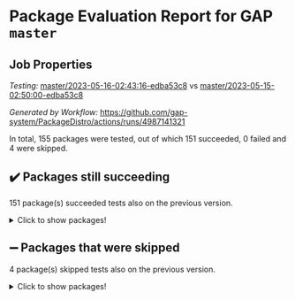 # Package Evaluation Report for GAP `master`

## Job Properties

*Testing:* [master/2023-05-16-02:43:16-edba53c8](https://github.com/gap-system/PackageDistro/blob/data/reports/master/2023-05-16-02:43:16-edba53c8) vs [master/2023-05-15-02:50:00-edba53c8](https://github.com/gap-system/PackageDistro/blob/data/reports/master/2023-05-15-02:50:00-edba53c8)

*Generated by Workflow:* https://github.com/gap-system/PackageDistro/actions/runs/4987141321

In total, 155 packages were tested, out of which 151 succeeded, 0 failed and 4 were skipped.

## :heavy_check_mark: Packages still succeeding

151 package(s) succeeded tests also on the previous version.
<details><summary>Click to show packages!</summary>

- 4ti2interface 2023.02-04 [(success)](https://github.com/gap-system/PackageDistro/actions/runs/4987141321/jobs/8928765886)
- ace 5.6.2 [(success)](https://github.com/gap-system/PackageDistro/actions/runs/4987141321/jobs/8928766002)
- aclib 1.3.2 [(success)](https://github.com/gap-system/PackageDistro/actions/runs/4987141321/jobs/8928766127)
- agt 0.3.1 [(success)](https://github.com/gap-system/PackageDistro/actions/runs/4987141321/jobs/8928766228)
- alnuth 3.2.1 [(success)](https://github.com/gap-system/PackageDistro/actions/runs/4987141321/jobs/8928766333)
- anupq 3.3.0 [(success)](https://github.com/gap-system/PackageDistro/actions/runs/4987141321/jobs/8928766443)
- atlasrep 2.1.6 [(success)](https://github.com/gap-system/PackageDistro/actions/runs/4987141321/jobs/8928766575)
- autodoc 2022.10.20 [(success)](https://github.com/gap-system/PackageDistro/actions/runs/4987141321/jobs/8928766673)
- automata 1.15 [(success)](https://github.com/gap-system/PackageDistro/actions/runs/4987141321/jobs/8928766787)
- automgrp 1.3.2 [(success)](https://github.com/gap-system/PackageDistro/actions/runs/4987141321/jobs/8928766889)
- autpgrp 1.11 [(success)](https://github.com/gap-system/PackageDistro/actions/runs/4987141321/jobs/8928766995)
- cap 2023.05-04 [(success)](https://github.com/gap-system/PackageDistro/actions/runs/4987141321/jobs/8928767089)
- caratinterface 2.3.5 [(success)](https://github.com/gap-system/PackageDistro/actions/runs/4987141321/jobs/8928767195)
- cddinterface 2022.11.01 [(success)](https://github.com/gap-system/PackageDistro/actions/runs/4987141321/jobs/8928767286)
- circle 1.6.6 [(success)](https://github.com/gap-system/PackageDistro/actions/runs/4987141321/jobs/8928767374)
- classicpres 1.22 [(success)](https://github.com/gap-system/PackageDistro/actions/runs/4987141321/jobs/8928767484)
- cohomolo 1.6.11 [(success)](https://github.com/gap-system/PackageDistro/actions/runs/4987141321/jobs/8928767578)
- congruence 1.2.5 [(success)](https://github.com/gap-system/PackageDistro/actions/runs/4987141321/jobs/8928767673)
- corelg 1.56 [(success)](https://github.com/gap-system/PackageDistro/actions/runs/4987141321/jobs/8928767775)
- crime 1.6 [(success)](https://github.com/gap-system/PackageDistro/actions/runs/4987141321/jobs/8928767881)
- crisp 1.4.6 [(success)](https://github.com/gap-system/PackageDistro/actions/runs/4987141321/jobs/8928767978)
- crypting 0.10.4 [(success)](https://github.com/gap-system/PackageDistro/actions/runs/4987141321/jobs/8928768092)
- cryst 4.1.26 [(success)](https://github.com/gap-system/PackageDistro/actions/runs/4987141321/jobs/8928768173)
- crystcat 1.1.10 [(success)](https://github.com/gap-system/PackageDistro/actions/runs/4987141321/jobs/8928768257)
- ctbllib 1.3.5 [(success)](https://github.com/gap-system/PackageDistro/actions/runs/4987141321/jobs/8928768347)
- cubefree 1.19 [(success)](https://github.com/gap-system/PackageDistro/actions/runs/4987141321/jobs/8928768447)
- curlinterface 2.3.1 [(success)](https://github.com/gap-system/PackageDistro/actions/runs/4987141321/jobs/8928768551)
- cvec 2.8.1 [(success)](https://github.com/gap-system/PackageDistro/actions/runs/4987141321/jobs/8928768650)
- datastructures 0.3.0 [(success)](https://github.com/gap-system/PackageDistro/actions/runs/4987141321/jobs/8928768726)
- deepthought 1.0.6 [(success)](https://github.com/gap-system/PackageDistro/actions/runs/4987141321/jobs/8928768823)
- design 1.8 [(success)](https://github.com/gap-system/PackageDistro/actions/runs/4987141321/jobs/8928768926)
- difsets 2.3.1 [(success)](https://github.com/gap-system/PackageDistro/actions/runs/4987141321/jobs/8928769027)
- digraphs 1.6.2 [(success)](https://github.com/gap-system/PackageDistro/actions/runs/4987141321/jobs/8928769127)
- edim 1.3.7 [(success)](https://github.com/gap-system/PackageDistro/actions/runs/4987141321/jobs/8928769206)
- example 4.3.4 [(success)](https://github.com/gap-system/PackageDistro/actions/runs/4987141321/jobs/8928769297)
- examplesforhomalg 2023.02-04 [(success)](https://github.com/gap-system/PackageDistro/actions/runs/4987141321/jobs/8928769395)
- factint 1.6.3 [(success)](https://github.com/gap-system/PackageDistro/actions/runs/4987141321/jobs/8928769499)
- ferret 1.0.9 [(success)](https://github.com/gap-system/PackageDistro/actions/runs/4987141321/jobs/8928769606)
- fga 1.5.0 [(success)](https://github.com/gap-system/PackageDistro/actions/runs/4987141321/jobs/8928769714)
- fining 1.5.5 [(success)](https://github.com/gap-system/PackageDistro/actions/runs/4987141321/jobs/8928769797)
- float 1.0.3 [(success)](https://github.com/gap-system/PackageDistro/actions/runs/4987141321/jobs/8928769884)
- format 1.4.3 [(success)](https://github.com/gap-system/PackageDistro/actions/runs/4987141321/jobs/8928769965)
- forms 1.2.9 [(success)](https://github.com/gap-system/PackageDistro/actions/runs/4987141321/jobs/8928770047)
- fplsa 1.2.6 [(success)](https://github.com/gap-system/PackageDistro/actions/runs/4987141321/jobs/8928770144)
- fr 2.4.12 [(success)](https://github.com/gap-system/PackageDistro/actions/runs/4987141321/jobs/8928770237)
- francy 2.0.3 [(success)](https://github.com/gap-system/PackageDistro/actions/runs/4987141321/jobs/8928770342)
- fwtree 1.3 [(success)](https://github.com/gap-system/PackageDistro/actions/runs/4987141321/jobs/8928770438)
- gapdoc 1.6.6 [(success)](https://github.com/gap-system/PackageDistro/actions/runs/4987141321/jobs/8928770517)
- gauss 2023.02-04 [(success)](https://github.com/gap-system/PackageDistro/actions/runs/4987141321/jobs/8928770607)
- gaussforhomalg 2023.02-04 [(success)](https://github.com/gap-system/PackageDistro/actions/runs/4987141321/jobs/8928770696)
- gbnp 1.0.5 [(success)](https://github.com/gap-system/PackageDistro/actions/runs/4987141321/jobs/8928770789)
- generalizedmorphismsforcap 2023.03-01 [(success)](https://github.com/gap-system/PackageDistro/actions/runs/4987141321/jobs/8928770887)
- genss 1.6.8 [(success)](https://github.com/gap-system/PackageDistro/actions/runs/4987141321/jobs/8928770976)
- gradedmodules 2023.02-04 [(success)](https://github.com/gap-system/PackageDistro/actions/runs/4987141321/jobs/8928771095)
- gradedringforhomalg 2023.02-04 [(success)](https://github.com/gap-system/PackageDistro/actions/runs/4987141321/jobs/8928771198)
- grape 4.9.0 [(success)](https://github.com/gap-system/PackageDistro/actions/runs/4987141321/jobs/8928771281)
- groupoids 1.73 [(success)](https://github.com/gap-system/PackageDistro/actions/runs/4987141321/jobs/8928771367)
- grpconst 2.6.4 [(success)](https://github.com/gap-system/PackageDistro/actions/runs/4987141321/jobs/8928771471)
- guarana 0.96.3 [(success)](https://github.com/gap-system/PackageDistro/actions/runs/4987141321/jobs/8928771553)
- guava 3.18 [(success)](https://github.com/gap-system/PackageDistro/actions/runs/4987141321/jobs/8928771643)
- hap 1.55 [(success)](https://github.com/gap-system/PackageDistro/actions/runs/4987141321/jobs/8928771760)
- hapcryst 0.1.15 [(success)](https://github.com/gap-system/PackageDistro/actions/runs/4987141321/jobs/8928771860)
- hecke 1.5.3 [(success)](https://github.com/gap-system/PackageDistro/actions/runs/4987141321/jobs/8928771975)
- help 3.5 [(success)](https://github.com/gap-system/PackageDistro/actions/runs/4987141321/jobs/8928772073)
- homalg 2023.02-05 [(success)](https://github.com/gap-system/PackageDistro/actions/runs/4987141321/jobs/8928772165)
- homalgtocas 2023.02-04 [(success)](https://github.com/gap-system/PackageDistro/actions/runs/4987141321/jobs/8928772269)
- idrel 2.45 [(success)](https://github.com/gap-system/PackageDistro/actions/runs/4987141321/jobs/8928772379)
- images 1.3.1 [(success)](https://github.com/gap-system/PackageDistro/actions/runs/4987141321/jobs/8928772493)
- intpic 0.3.0 [(success)](https://github.com/gap-system/PackageDistro/actions/runs/4987141321/jobs/8928772590)
- io 4.8.1 [(success)](https://github.com/gap-system/PackageDistro/actions/runs/4987141321/jobs/8928772705)
- io_forhomalg 2023.02-04 [(success)](https://github.com/gap-system/PackageDistro/actions/runs/4987141321/jobs/8928772806)
- irredsol 1.4.4 [(success)](https://github.com/gap-system/PackageDistro/actions/runs/4987141321/jobs/8928772918)
- json 2.1.1 [(success)](https://github.com/gap-system/PackageDistro/actions/runs/4987141321/jobs/8928773044)
- jupyterkernel 1.5.0 [(success)](https://github.com/gap-system/PackageDistro/actions/runs/4987141321/jobs/8928773131)
- jupyterviz 1.5.6 [(success)](https://github.com/gap-system/PackageDistro/actions/runs/4987141321/jobs/8928773238)
- kan 1.35 [(success)](https://github.com/gap-system/PackageDistro/actions/runs/4987141321/jobs/8928773354)
- kbmag 1.5.11 [(success)](https://github.com/gap-system/PackageDistro/actions/runs/4987141321/jobs/8928773456)
- laguna 3.9.6 [(success)](https://github.com/gap-system/PackageDistro/actions/runs/4987141321/jobs/8928773565)
- liealgdb 2.2.1 [(success)](https://github.com/gap-system/PackageDistro/actions/runs/4987141321/jobs/8928773667)
- liepring 2.8 [(success)](https://github.com/gap-system/PackageDistro/actions/runs/4987141321/jobs/8928773804)
- liering 2.4.2 [(success)](https://github.com/gap-system/PackageDistro/actions/runs/4987141321/jobs/8928773915)
- linearalgebraforcap 2023.05-02 [(success)](https://github.com/gap-system/PackageDistro/actions/runs/4987141321/jobs/8928774035)
- localizeringforhomalg 2023.02-04 [(success)](https://github.com/gap-system/PackageDistro/actions/runs/4987141321/jobs/8928774161)
- loops 3.4.3 [(success)](https://github.com/gap-system/PackageDistro/actions/runs/4987141321/jobs/8928774275)
- lpres 1.0.3 [(success)](https://github.com/gap-system/PackageDistro/actions/runs/4987141321/jobs/8928774416)
- majoranaalgebras 1.5.1 [(success)](https://github.com/gap-system/PackageDistro/actions/runs/4987141321/jobs/8928774536)
- mapclass 1.4.6 [(success)](https://github.com/gap-system/PackageDistro/actions/runs/4987141321/jobs/8928774634)
- matgrp 0.70 [(success)](https://github.com/gap-system/PackageDistro/actions/runs/4987141321/jobs/8928774745)
- matricesforhomalg 2023.02-04 [(success)](https://github.com/gap-system/PackageDistro/actions/runs/4987141321/jobs/8928774873)
- modisom 2.5.4 [(success)](https://github.com/gap-system/PackageDistro/actions/runs/4987141321/jobs/8928774982)
- modulepresentationsforcap 2023.05-01 [(success)](https://github.com/gap-system/PackageDistro/actions/runs/4987141321/jobs/8928775088)
- modules 2023.02-04 [(success)](https://github.com/gap-system/PackageDistro/actions/runs/4987141321/jobs/8928775195)
- monoidalcategories 2023.04-01 [(success)](https://github.com/gap-system/PackageDistro/actions/runs/4987141321/jobs/8928775286)
- nconvex 2022.09-01 [(success)](https://github.com/gap-system/PackageDistro/actions/runs/4987141321/jobs/8928775389)
- nilmat 1.4.2 [(success)](https://github.com/gap-system/PackageDistro/actions/runs/4987141321/jobs/8928775500)
- nock 1.5 [(success)](https://github.com/gap-system/PackageDistro/actions/runs/4987141321/jobs/8928775596)
- normalizinterface 1.3.5 [(success)](https://github.com/gap-system/PackageDistro/actions/runs/4987141321/jobs/8928775677)
- nq 2.5.10 [(success)](https://github.com/gap-system/PackageDistro/actions/runs/4987141321/jobs/8928775755)
- numericalsgps 1.3.1 [(success)](https://github.com/gap-system/PackageDistro/actions/runs/4987141321/jobs/8928775863)
- openmath 11.5.3 [(success)](https://github.com/gap-system/PackageDistro/actions/runs/4987141321/jobs/8928775956)
- orb 4.9.0 [(success)](https://github.com/gap-system/PackageDistro/actions/runs/4987141321/jobs/8928776063)
- packagemanager 1.4.1 [(success)](https://github.com/gap-system/PackageDistro/actions/runs/4987141321/jobs/8928776153)
- patternclass 2.4.3 [(success)](https://github.com/gap-system/PackageDistro/actions/runs/4987141321/jobs/8928776239)
- permut 2.0.4 [(success)](https://github.com/gap-system/PackageDistro/actions/runs/4987141321/jobs/8928776330)
- polenta 1.3.10 [(success)](https://github.com/gap-system/PackageDistro/actions/runs/4987141321/jobs/8928776429)
- polymaking 0.8.6 [(success)](https://github.com/gap-system/PackageDistro/actions/runs/4987141321/jobs/8928776548)
- primgrp 3.4.4 [(success)](https://github.com/gap-system/PackageDistro/actions/runs/4987141321/jobs/8928776654)
- profiling 2.5.2 [(success)](https://github.com/gap-system/PackageDistro/actions/runs/4987141321/jobs/8928776775)
- qpa 1.34 [(success)](https://github.com/gap-system/PackageDistro/actions/runs/4987141321/jobs/8928776891)
- quagroup 1.8.3 [(success)](https://github.com/gap-system/PackageDistro/actions/runs/4987141321/jobs/8928777003)
- radiroot 2.9 [(success)](https://github.com/gap-system/PackageDistro/actions/runs/4987141321/jobs/8928777137)
- rcwa 4.7.1 [(success)](https://github.com/gap-system/PackageDistro/actions/runs/4987141321/jobs/8928777262)
- rds 1.8 [(success)](https://github.com/gap-system/PackageDistro/actions/runs/4987141321/jobs/8928777391)
- recog 1.4.2 [(success)](https://github.com/gap-system/PackageDistro/actions/runs/4987141321/jobs/8928777495)
- repndecomp 1.3.0 [(success)](https://github.com/gap-system/PackageDistro/actions/runs/4987141321/jobs/8928777607)
- repsn 3.1.1 [(success)](https://github.com/gap-system/PackageDistro/actions/runs/4987141321/jobs/8928777724)
- resclasses 4.7.3 [(success)](https://github.com/gap-system/PackageDistro/actions/runs/4987141321/jobs/8928777821)
- ringsforhomalg 2023.02-05 [(success)](https://github.com/gap-system/PackageDistro/actions/runs/4987141321/jobs/8928777933)
- sco 2023.02-04 [(success)](https://github.com/gap-system/PackageDistro/actions/runs/4987141321/jobs/8928778043)
- scscp 2.4.1 [(success)](https://github.com/gap-system/PackageDistro/actions/runs/4987141321/jobs/8928778136)
- semigroups 5.2.1 [(success)](https://github.com/gap-system/PackageDistro/actions/runs/4987141321/jobs/8928778257)
- sglppow 2.3 [(success)](https://github.com/gap-system/PackageDistro/actions/runs/4987141321/jobs/8928778360)
- sgpviz 0.999.5 [(success)](https://github.com/gap-system/PackageDistro/actions/runs/4987141321/jobs/8928778464)
- simpcomp 2.1.14 [(success)](https://github.com/gap-system/PackageDistro/actions/runs/4987141321/jobs/8928778570)
- singular 2023.02.09 [(success)](https://github.com/gap-system/PackageDistro/actions/runs/4987141321/jobs/8928778676)
- sl2reps 1.1 [(success)](https://github.com/gap-system/PackageDistro/actions/runs/4987141321/jobs/8928778767)
- sla 1.5.3 [(success)](https://github.com/gap-system/PackageDistro/actions/runs/4987141321/jobs/8928778859)
- smallgrp 1.5.2 [(success)](https://github.com/gap-system/PackageDistro/actions/runs/4987141321/jobs/8928778936)
- smallsemi 0.6.13 [(success)](https://github.com/gap-system/PackageDistro/actions/runs/4987141321/jobs/8928779014)
- sonata 2.9.6 [(success)](https://github.com/gap-system/PackageDistro/actions/runs/4987141321/jobs/8928779103)
- sophus 1.27 [(success)](https://github.com/gap-system/PackageDistro/actions/runs/4987141321/jobs/8928779180)
- spinsym 1.5.2 [(success)](https://github.com/gap-system/PackageDistro/actions/runs/4987141321/jobs/8928779267)
- standardff 0.9.4 [(success)](https://github.com/gap-system/PackageDistro/actions/runs/4987141321/jobs/8928779356)
- symbcompcc 1.3.2 [(success)](https://github.com/gap-system/PackageDistro/actions/runs/4987141321/jobs/8928779444)
- thelma 1.3 [(success)](https://github.com/gap-system/PackageDistro/actions/runs/4987141321/jobs/8928779536)
- tomlib 1.2.9 [(success)](https://github.com/gap-system/PackageDistro/actions/runs/4987141321/jobs/8928779623)
- toolsforhomalg 2023.03-01 [(success)](https://github.com/gap-system/PackageDistro/actions/runs/4987141321/jobs/8928779709)
- toric 1.9.5 [(success)](https://github.com/gap-system/PackageDistro/actions/runs/4987141321/jobs/8928779786)
- toricvarieties 2022.07.13 [(success)](https://github.com/gap-system/PackageDistro/actions/runs/4987141321/jobs/8928779858)
- transgrp 3.6.4 [(success)](https://github.com/gap-system/PackageDistro/actions/runs/4987141321/jobs/8928779954)
- ugaly 4.0.3 [(success)](https://github.com/gap-system/PackageDistro/actions/runs/4987141321/jobs/8928780040)
- unipot 1.5 [(success)](https://github.com/gap-system/PackageDistro/actions/runs/4987141321/jobs/8928780118)
- unitlib 4.2.0 [(success)](https://github.com/gap-system/PackageDistro/actions/runs/4987141321/jobs/8928780185)
- utils 0.82 [(success)](https://github.com/gap-system/PackageDistro/actions/runs/4987141321/jobs/8928780269)
- uuid 0.7 [(success)](https://github.com/gap-system/PackageDistro/actions/runs/4987141321/jobs/8928780358)
- walrus 0.9991 [(success)](https://github.com/gap-system/PackageDistro/actions/runs/4987141321/jobs/8928780447)
- wedderga 4.10.3 [(success)](https://github.com/gap-system/PackageDistro/actions/runs/4987141321/jobs/8928780532)
- xmod 2.91 [(success)](https://github.com/gap-system/PackageDistro/actions/runs/4987141321/jobs/8928780625)
- xmodalg 1.23 [(success)](https://github.com/gap-system/PackageDistro/actions/runs/4987141321/jobs/8928780704)
- yangbaxter 0.10.3 [(success)](https://github.com/gap-system/PackageDistro/actions/runs/4987141321/jobs/8928780786)
- zeromqinterface 0.14 [(success)](https://github.com/gap-system/PackageDistro/actions/runs/4987141321/jobs/8928780860)
</details>

## :heavy_minus_sign: Packages that were skipped

4 package(s) skipped tests also on the previous version.
<details><summary>Click to show packages!</summary>

- browse 1.8.21 [(skipped)](https://github.com/gap-system/PackageDistro/actions/runs/4987141321/jobs/8928608255)
- itc 1.5.1 [(skipped)](https://github.com/gap-system/PackageDistro/actions/runs/4987141321/jobs/8928608255)
- polycyclic 2.16 [(skipped)](https://github.com/gap-system/PackageDistro/actions/runs/4987141321/jobs/8928608255)
- xgap 4.31 [(skipped)](https://github.com/gap-system/PackageDistro/actions/runs/4987141321/jobs/8928608255)
</details>

